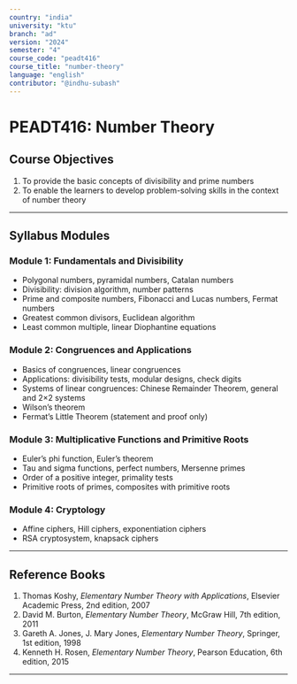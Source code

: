 ```yaml
---
country: "india"
university: "ktu"
branch: "ad"
version: "2024"
semester: "4"
course_code: "peadt416"
course_title: "number-theory"
language: "english"
contributor: "@indhu-subash"
---
```


# PEADT416: Number Theory

## Course Objectives

1. To provide the basic concepts of divisibility and prime numbers  
2. To enable the learners to develop problem-solving skills in the context of number theory  

---

## Syllabus Modules

### Module 1: Fundamentals and Divisibility
- Polygonal numbers, pyramidal numbers, Catalan numbers  
- Divisibility: division algorithm, number patterns  
- Prime and composite numbers, Fibonacci and Lucas numbers, Fermat numbers  
- Greatest common divisors, Euclidean algorithm  
- Least common multiple, linear Diophantine equations  

### Module 2: Congruences and Applications
- Basics of congruences, linear congruences  
- Applications: divisibility tests, modular designs, check digits  
- Systems of linear congruences: Chinese Remainder Theorem, general and 2×2 systems  
- Wilson’s theorem  
- Fermat’s Little Theorem (statement and proof only)  

### Module 3: Multiplicative Functions and Primitive Roots
- Euler’s phi function, Euler’s theorem  
- Tau and sigma functions, perfect numbers, Mersenne primes  
- Order of a positive integer, primality tests  
- Primitive roots of primes, composites with primitive roots  

### Module 4: Cryptology
- Affine ciphers, Hill ciphers, exponentiation ciphers  
- RSA cryptosystem, knapsack ciphers  

---

## Reference Books

1. Thomas Koshy, *Elementary Number Theory with Applications*, Elsevier Academic Press, 2nd edition, 2007
2. David M. Burton, *Elementary Number Theory*, McGraw Hill, 7th edition, 2011
3. Gareth A. Jones, J. Mary Jones, *Elementary Number Theory*, Springer, 1st edition, 1998
4. Kenneth H. Rosen, *Elementary Number Theory*, Pearson Education, 6th edition, 2015  

---
